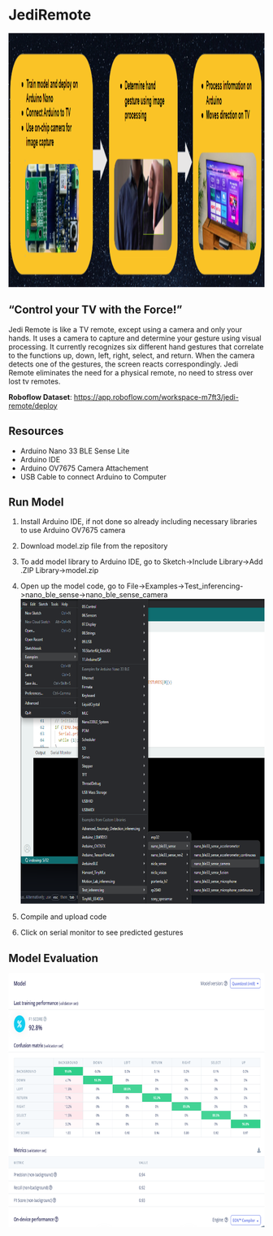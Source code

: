 # JediRemote
 <img src="https://github.com/vxw8/JediRemote/blob/main/Screenshot%202024-05-29%20230445.png" width="1200" height="500">

## “Control your TV with the Force!”
Jedi Remote is like a TV remote, except using a camera and only your hands. It uses a camera to capture and determine your gesture using visual processing. It currently recognizes six different hand gestures that correlate to the functions up, down, left, right, select, and return. When the camera detects one of the gestures, the screen reacts correspondingly. Jedi Remote eliminates the need for a physical remote, no need to stress over lost tv remotes.

__Roboflow Dataset__: https://app.roboflow.com/workspace-m7ft3/jedi-remote/deploy

## Resources
* Arduino Nano 33 BLE Sense Lite
* Arduino IDE
* Arduino OV7675 Camera Attachement
* USB Cable to connect Arduino to Computer

## Run Model
1) Install Arduino IDE, if not done so already including necessary libraries to use Arduino OV7675 camera
2) Download model.zip file from the repository
3) To add model library to Arduino IDE, go to Sketch->Include Library->Add .ZIP Library->model.zip
4) Open up the model code, go to File->Examples->Test_inferencing->nano_ble_sense->nano_ble_sense_camera
   <img src="https://github.com/vxw8/JediRemote/blob/main/Screenshot%202024-05-29%20223350.png" width="600" height="600">

5) Compile and upload code
6) Click on serial monitor to see predicted gestures

## Model Evaluation
<img src="https://github.com/vxw8/JediRemote/blob/main/image.png" width="700" height="500">
